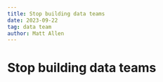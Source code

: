 ```yaml
---
title: Stop building data teams
date: 2023-09-22
tag: data team
author: Matt Allen
---
```


# Stop building data teams
